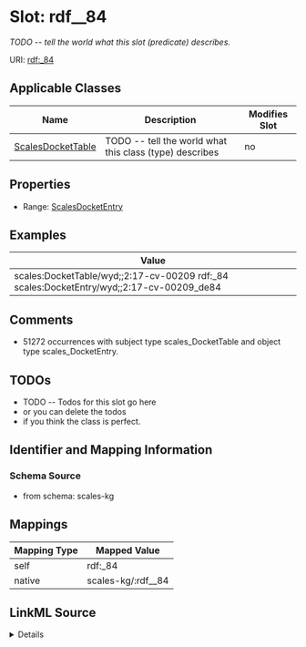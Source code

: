 

# Slot: rdf__84


_TODO -- tell the world what this slot (predicate) describes._





URI: [rdf:_84](http://www.w3.org/1999/02/22-rdf-syntax-ns#_84)



<!-- no inheritance hierarchy -->





## Applicable Classes

| Name | Description | Modifies Slot |
| --- | --- | --- |
| [ScalesDocketTable](../classes/ScalesDocketTable.md) | TODO -- tell the world what this class (type) describes |  no  |







## Properties

* Range: [ScalesDocketEntry](../classes/ScalesDocketEntry.md)






## Examples

| Value |
| --- |
| scales:DocketTable/wyd;;2:17-cv-00209 rdf:_84 scales:DocketEntry/wyd;;2:17-cv-00209_de84 |

## Comments

* 51272 occurrences with subject type scales_DocketTable and object type scales_DocketEntry.

## TODOs

* TODO -- Todos for this slot go here
* or you can delete the todos
* if you think the class is perfect.

## Identifier and Mapping Information







### Schema Source


* from schema: scales-kg




## Mappings

| Mapping Type | Mapped Value |
| ---  | ---  |
| self | rdf:_84 |
| native | scales-kg/:rdf__84 |




## LinkML Source

<details>
```yaml
name: rdf__84
description: TODO -- tell the world what this slot (predicate) describes.
todos:
- TODO -- Todos for this slot go here
- or you can delete the todos
- if you think the class is perfect.
comments:
- 51272 occurrences with subject type scales_DocketTable and object type scales_DocketEntry.
examples:
- value: scales:DocketTable/wyd;;2:17-cv-00209 rdf:_84 scales:DocketEntry/wyd;;2:17-cv-00209_de84
from_schema: scales-kg
rank: 1000
slot_uri: rdf:_84
alias: rdf__84
domain_of:
- scales_DocketTable
range: scales_DocketEntry

```
</details>